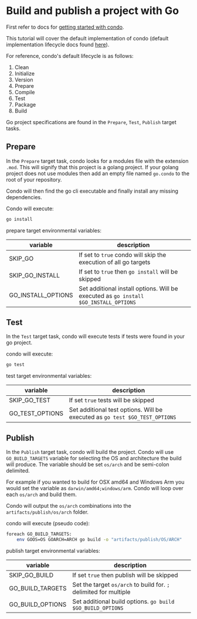 # Build and publish a project with Go

First refer to docs for [getting started with condo][get-started].

This tutorial will cover the default implementation of condo (default implementation lifecycle docs found
[here][lifecycle]).

For reference, condo's default lifecycle is as follows:

1. Clean
2. Initialize
3. Version
4. Prepare
5. Compile
6. Test
7. Package
8. Build

Go project specifications are found in the `Prepare`, `Test`, `Publish` target tasks.

## Prepare

In the `Prepare` target task, condo looks for a modules file with the extension `.mod`. This will signify that this project is a golang project. If your golang project does not use modules then add an empty file named `go.condo` to the root of your repository.

Condo will then find the go cli executable and finally install any missing dependencies.

Condo will execute:

```bash
go install
```

prepare target environmental variables:

| variable            | description              |
|---------------------|--------------------------|
| SKIP_GO             | If set to `true` condo will skip the execution of all go targets |
| SKIP_GO_INSTALL     | If set to `true` then `go install` will be skipped |
| GO_INSTALL_OPTIONS  | Set additional install options. Will be executed as `go install $GO_INSTALL_OPTIONS` |

## Test

In the `Test` target task, condo will execute tests if tests were found in your go project.

condo will execute:

```bash
go test
```

test target environmental variables:

| variable            | description              |
|---------------------|--------------------------|
| SKIP_GO_TEST        | If set `true` tests will be skipped |
| GO_TEST_OPTIONS     | Set additional test options. Will be executed as `go test $GO_TEST_OPTIONS` |

## Publish

In the `Publish` target task, condo will build the project. Condo will use `GO_BUILD_TARGETS` variable for selecting the OS and architecture the build will produce. The variable should be set `os/arch` and be semi-colon delimited.

For example if you wanted to build for OSX amd64 and Windows Arm you would set the variable as `darwin/amd64;windows/arm`. Condo will loop over each `os/arch` and build them.

Condo will output the `os/arch` combinations into the `artifacts/publish/os/arch` folder.

condo will execute (pseudo code):

```bash
foreach GO_BUILD_TARGETS:
    env GOOS=OS GOARCH=ARCH go build -o "artifacts/publish/OS/ARCH"
```

publish target environmental variables:

| variable            | description              |
|---------------------|--------------------------|
| SKIP_GO_BUILD       | If set `true` then publish will be skipped |
| GO_BUILD_TARGETS    | Set the target `os/arch` to build for. `;` delimited for multiple
| GO_BUILD_OPTIONS    | Set additional build options. `go build $GO_BUILD_OPTIONS` |

[get-started]: get-started.md
[lifecycle]: ../concepts/lifecycle.md
